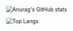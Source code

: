
![Anurag's GitHub stats](https://github-readme-stats.vercel.app/api?username=heeyeoniii&show_icons=true&theme=buefy)

![Top Langs](https://github-readme-stats.vercel.app/api/top-langs/?username=heeyeoniii&layout=compact&theme=buefy)
<!--
**heeyeoniii/heeyeoniii** is a ✨ _special_ ✨ repository because its `README.md` (this file) appears on your GitHub profile.

Here are some ideas to get you started:

- 🔭 I’m currently working on ...
- 🌱 I’m currently learning ...
- 👯 I’m looking to collaborate on ...
- 🤔 I’m looking for help with ...
- 💬 Ask me about ...
- 📫 How to reach me: ...
- 😄 Pronouns: ...
- ⚡ Fun fact: ...
-->

